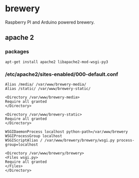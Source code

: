 # brewery

Raspberry PI and Arduino powered brewery.

## apache 2

### packages

```
apt-get install apache2 libapache2-mod-wsgi-py3
```

### /etc/apache2/sites-enabled/000-default.conf

```
Alias /media/ /var/www/brewery-media/
Alias /static/ /var/www/brewery-static/

<Directory /var/www/brewery-media>
Require all granted
</Directory>

<Directory /var/www/brewery-static>
Require all granted
</Directory>

WSGIDaemonProcess localhost python-path=/var/www/brewery
WSGIProcessGroup localhost
WSGIScriptAlias / /var/www/brewery/brewery/wsgi.py process-group=localhost

<Directory /var/www/brewery/brewery>
<Files wsgi.py>
Require all granted
</Files>
</Directory>
```

